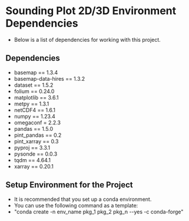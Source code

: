 # Sounding Plot 2D/3D Environment Dependencies
- Below is a list of dependencies for working with this project.

## Dependencies
- basemap == 1.3.4
- basemap-data-hires == 1.3.2
- dataset == 1.5.2
- folium == 0.24.0
- matplotlib == 3.6.1
- metpy == 1.3.1
- netCDF4 == 1.6.1
- numpy == 1.23.4
- omegaconf = 2.2.3
- pandas == 1.5.0
- pint_pandas == 0.2
- pint_xarray == 0.3
- pyproj == 3.3.1
- pysonde == 0.0.3
- tqdm == 4.64.1
- xarray == 0.20.1

## Setup Environment for the Project
- It is recommended that you set up a conda environment.
- You can use the following command as a template:
- "conda create -n env_name pkg_1 pkg_2 pkg_n --yes -c conda-forge"
